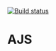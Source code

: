 
[![Build status](https://ci.appveyor.com/api/projects/status/wjeagjhyjiqylkdh?svg=true)](https://ci.appveyor.com/project/NKhashchanov/ajshw52)

# AJS
